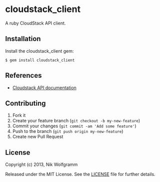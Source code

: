 # cloudstack_client

A ruby CloudStack API client.

## Installation

Install the cloudstack_client gem:

    $ gem install cloudstack_client

## References
-  [Cloudstack API documentation](http://cloudstack.apache.org/docs/api/apidocs-4.2/TOC_Root_Admin.html)

## Contributing

1. Fork it
2. Create your feature branch (`git checkout -b my-new-feature`)
3. Commit your changes (`git commit -am 'Add some feature'`)
4. Push to the branch (`git push origin my-new-feature`)
5. Create new Pull Request

## License

Copyright (c) 2013, Nik Wolfgramm

Released under the MIT License. See the [LICENSE](https://raw.github.com/niwo/cloudstack_client/master/LICENSE.txt) file for further details.